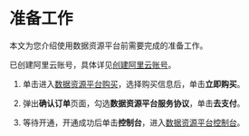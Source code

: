 # 准备工作

本文为您介绍使用数据资源平台前需要完成的准备工作。

已创建阿里云账号，具体详见[创建阿里云账号](/cn.zh-CN/快速入门/创建阿里云账号.md)。

1.  单击进入[数据资源平台购买](https://common-buy.aliyun.com/?commodityCode=drp_basic_public_cn#/buy)，选择购买信息后，单击**立即购买**。

2.  弹出**确认订单**页面，勾选**数据资源平台服务协议**，单击**去支付**。

3.  等待开通，开通成功后单击**控制台**，进入[数据资源平台控制台](https://dataq.console.aliyun.com)。



